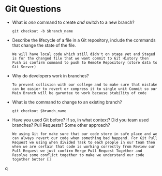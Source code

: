 # Git Questions

- What is _one_ command to create _and_ switch to a new branch?

  `git checkout -b $branch_name`

- Describe the lifecycle of a file in a Git repository, include the commands that change the state of the file.

  `We will have local code which still didn't on stage yet and Staged is for the changed file that we want commit to Git History then Push is confirm command to push to Remote Repository (store data to Git Server)`

- Why do developers work in branches?

  `To prevent collision with our college and to make sure that mistake can be easier to revert or compress it to single unit Commit so our Main Branch will be garuntee to work because stability of code`

- What is the command to change to an existing branch?

  `git checkout $branch_name`

- Have you used Git before? If so, in what context? Did you team used branches? Pull Requests? Some other approach?

  `We using Git for make sure that our code store in safe place and we can always revert our code when something bad happend. For Git Pull Request we using when divided Task to each people in our team then when we are certain that code is working correctly from Review our Pull Request we just confirm Merge Pull Request Together and Resolve some conflict together to make we understand our code together better []`


q
